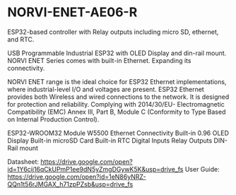 # NORVI-ENET-AE06-R
ESP32-based controller with Relay outputs including micro SD, ethernet, and RTC. 

USB Programmable Industrial ESP32 with OLED Display and din-rail mount. NORVI ENET Series comes with built-in Ethernet. Expanding its connectivity.  

NORVI ENET range is the ideal choice for ESP32 Ethernet implementations, where industrial-level I/O and voltages are present. 
ESP32 Ethernet provides both Wireless and wired connections to the network. 
It is designed for protection and reliability. 
Complying with  2014/30/EU- Electromagnetic Compatibility (EMC)
Annex III, Part B, Module C (Conformity to Type Based on Internal Production Control).

ESP32-WROOM32 Module
W5500 Ethernet Connectivity
Built-in 0.96 OLED Display
Built-in microSD Card
Built-in RTC
Digital Inputs
Relay Outputs
DIN-Rail mount

Datasheet:   https://drive.google.com/open?id=1Y6cij16qCkUPmP1ee9dN5yZmgDGywK5K&usp=drive_fs
User Guide:  https://drive.google.com/open?id=1eN86yNRZ-QQn1t56rJMGAX_h71zpPZsb&usp=drive_fs
